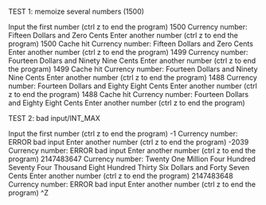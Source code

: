 TEST 1: memoize several numbers (1500)

Input the first number (ctrl z to end the program)
1500
Currency number: Fifteen Dollars and Zero Cents 
Enter another number (ctrl z to end the program)
1500
Cache hit
Currency number: Fifteen Dollars and Zero Cents
Enter another number (ctrl z to end the program)
1499
Currency number:  Fourteen Dollars and Ninety Nine Cents 
Enter another number (ctrl z to end the program)
1499
Cache hit
Currency number:  Fourteen Dollars and Ninety Nine Cents
Enter another number (ctrl z to end the program)
1488
Currency number:  Fourteen Dollars and Eighty Eight Cents 
Enter another number (ctrl z to end the program)
1488
Cache hit
Currency number:  Fourteen Dollars and Eighty Eight Cents
Enter another number (ctrl z to end the program)

TEST 2: bad input/INT_MAX

Input the first number (ctrl z to end the program)
-1
Currency number: ERROR bad input 
Enter another number (ctrl z to end the program)
-2039
Currency number: ERROR bad input 
Enter another number (ctrl z to end the program)
2147483647
Currency number:  Twenty One Million Four Hundred Seventy Four Thousand Eight Hundred Thirty Six Dollars and Forty Seven Cents 
Enter another number (ctrl z to end the program)
2147483648
Currency number: ERROR bad input 
Enter another number (ctrl z to end the program)
^Z